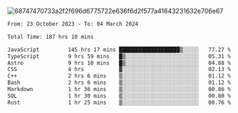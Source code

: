 ![68747470733a2f2f696d6775722e636f6d2f577a41643231632e706e67](https://github.com/koreoxy/koreoxy/assets/73381115/a29b30a2-7b86-4bf1-a3b8-5e7cb8eb1ab0)




<!--START_SECTION:waka-->

```txt
From: 23 October 2023 - To: 04 March 2024

Total Time: 187 hrs 10 mins

JavaScript         145 hrs 17 mins ███████████████████▒░░░░░   77.27 %
TypeScript         9 hrs 59 mins   █▒░░░░░░░░░░░░░░░░░░░░░░░   05.31 %
Astro              9 hrs 10 mins   █▒░░░░░░░░░░░░░░░░░░░░░░░   04.88 %
CSS                4 hrs           ▓░░░░░░░░░░░░░░░░░░░░░░░░   02.13 %
C++                2 hrs 6 mins    ▒░░░░░░░░░░░░░░░░░░░░░░░░   01.12 %
Bash               2 hrs 6 mins    ▒░░░░░░░░░░░░░░░░░░░░░░░░   01.12 %
Markdown           1 hr 36 mins    ▒░░░░░░░░░░░░░░░░░░░░░░░░   00.86 %
SQL                1 hr 30 mins    ▒░░░░░░░░░░░░░░░░░░░░░░░░   00.80 %
Rust               1 hr 25 mins    ▒░░░░░░░░░░░░░░░░░░░░░░░░   00.76 %
```

<!--END_SECTION:waka-->

